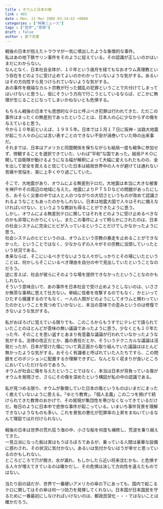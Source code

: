 ```yaml
---
title : オウムと日本の傷
link : 465
date : Mon, 21 Mar 2005 03:34:43 +0000
categories : ["時事ニュース"]
tags : ["哲学","思想"]
draft : false
author : 倉下忠憲
---
```


戦後の日本が抱えたトラウマが一気に噴出したような象徴的な事件。<BR>私はあの地下鉄サリン事件をそのように捉えている。その認識が正しいのかはいまだにわからない。<BR>なんとなく、日本社会全体が、１０年という歳月を経てもなおオウム真理教という存在をどのように受け止めてよいのかわかっていないような気がする。あるいはその方向性すら見つけられていないような気がする。<BR>あの事件を極端なカルト宗教が行った錯乱の犯罪ということで片付けてしまってはいけないと思うし、仮にそういう方向で行こうとしているならば、どこかに無理が生じることになってしまいかねないとも危惧する。<BR><BR>もちろん戦後の日本でも思想的なテロと呼ぶべき犯罪は行われてきた、ただこの事件はまったくの無差別であったということは、日本人の心に少なからずの傷を与えていると思う。<BR>今から１０年前といえば、１９９５年。日本では１月１７日に阪神・淡路大地震が起こり人々の心には言い表すことのできない不安が渦巻いていた時の出来事だ。<BR>それまでは、日本はアメリカと同盟関係を保ちながらも結局一度も戦争に参加せず、傍観することを選択できていた、いわば”平和”な国であった。結局ＰＫＯに関して自衛隊が動けるようになる幅が解釈によって大幅に変えられたものの、金を出して安全を買えると信じていた日本は結局世界中の人々が避けては通れない苦痛や苦悩を、実に上手くやり過ごしていた。<BR><BR>そこで、大地震があり、オウムによる無差別テロだ。大地震は本当に大きな被害を神戸やその周辺の地域に与えた。地震によりＰＴＳＤなどの問題があったにしろ、おそらく災害の中では人と人のつながりの大切さというものが改めて認識されるようなこともあったのかもしれない。日本は地震大国で人々はそれに備えなければいけない、というような教訓も得ることができたように思う。<BR>しかし、オウムによる無差別テロに関してはそれをどのように受け止めるべきなのかも非常にわかりにくいし、またこの事件によって明らかにされたのは、日本の社会システムに完全にヒビが入っているということだけでしかなかったように思う。<BR>社会システムのヒビというのは、オウムという宗教の暴走を止めることができなかった、ということではなく、少なからずの人々がその宗教に没頭していったという状況である。<BR>本来ならば、そこにいるべきでないような人々がしっかりとその場にいたということは、何かしらそこにいるべき理由を自分の中で見出していたということなのだろう。<BR>逆に言えば、社会が彼らにそのような場を提供できなかったということなのかもしれない。<BR>そういう意味合いで、あの事件を日本社会で受け止めようとしないのは、いささか無茶な事柄に思えて仕方ない。単純に信者を攻撃するのでもなく、かといってひたすら擁護するのでもなく、一人の人間がどのようにしてオウムと関わっていたのかということを見つめていかないと、本当の意味での歪みというのは修復できないような気がする。<BR><BR>私がおぼろげに覚えている限りでも、このころからもうすでにテレビで語られていたことのほとんどが意味の無い議論であったように思う。少なくとも１０年たった今、そのことを思い返すとあまり有意義な議論が行われていなかったような気がする。法律の改正だとか、誰の責任だとか、そういうテクニカルな議論は活発だったが、日本が受けた傷について真正面から取り組んでいた議論はほとんど無かったような気がする。おそらく有識者と呼ばれていた人たちですら、この問題をどのポジションに配置するか理解できずに、なんとなく収まりが良いところにおいていただけなのであろう。<BR>オウムが社会に傷を与えたということではなく、本当は日本が背負っている傷がオウムを発現させ、さらにその傷を深めたという構図が私の中の認識である。<BR><BR>私が見つめる限り、オウムが象徴していた日本の傷というものはいまだにまったく癒えていないように思える。「ゆとり教育」、「個人主義」この二つを掲げて続けられてきた教育のおかげで、その発現が集団性を帯びなくなってきているだけだ。毎日のように日本中で悲惨な事件が起こっている。いまいち事件背景を理解できないようなものも多い。これを景気の悪化が犯罪率の上昇をまねいているなんて理屈では片付けられない。<BR><BR>戦後の日本は世界の荒れ狂う海の中、小さな船を何度も補修し、荒波を乗り越えてきた。<BR>一見立派になった船は実はもうぼろぼろであるが、乗っている人間は豪華な設備に惑わされ、その状況に気付かない。あるいは気付かないほうが幸せと思っているのかもしれない。<BR>ところどころで穴が開き、水が漏れ、もしかしたら近い将来沈むかも、と危惧する人々が増えてきているのは確かだし、その危惧は決して方向性を違えたものではない。<BR><BR>当たり前の話だが、世界で一番硬いアメリカの傘の下にあっても、国内で起こるテロに関してはその傘は何一つ効力を発揮してくれない。日本国が日本国民を守るために一番最初にしなければいけないのは、郵政民営化・・・ではないことは確かだろう。<br><br>

